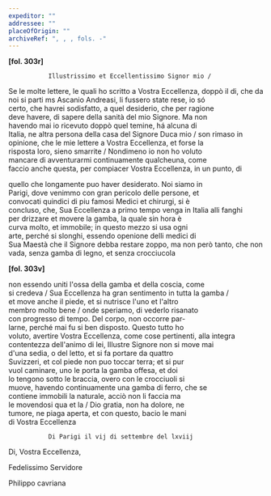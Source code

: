 ```yaml
---
expeditor: ""
addressee: ""
placeOfOrigin: ""
archiveRef: ", , , fols. -"
---
```



       
           
               
**[fol. 303r]**

               Illustrissimo et Eccellentissimo Signor mio /


                 
Se le molte lettere, le quali ho scritto a Vostra Eccellenza, doppò il di, che da   
noi si parti ms Ascanio Andreasi, li fussero state rese, io só   
certo, che havrei sodisfatto, a quel desiderio, che per ragione   
deve havere, di sapere della sanità del mio Signore. Ma non   
havendo mai io ricevuto doppò quel temine, há alcuna di   
Italia, ne altra persona della casa del Signore Duca mio / son rimaso in opinione, che le mie lettere a Vostra Eccellenza, et forse la   
risposta loro, sieno smarrite / Nondimeno io non ho voluto   
mancare di avventurarmi continuamente qualcheuna, come   
faccio anche questa, per compiacer Vostra Eccellenza, in un punto, di   
  
quello che longamente puo haver desiderato. Noi siamo in   
Parigi, dove venimmo con gran pericolo delle persone, et   
convocati quindici di piu famosi Medici et chirurgi, si è   
concluso, che, Sua Eccellenza a primo tempo venga in Italia alli fanghi   
per drizzare et movere la gamba, la quale sin hora è   
curva molto, et immobile; in questo mezzo si usa ogni   
arte, perché si slonghi, essendo openione delli medici di   
Sua Maestà che il Signore debba restare zoppo, ma non però tanto, che non vada, senza gamba di legno, et senza crocciucola


               
**[fol. 303v]**

                 
non essendo uniti l'ossa della gamba et della coscia, come   
si credeva / Sua Eccellenza ha gran sentimento in tutta la gamba /   
et move anche il piede, et si nutrisce l'uno et l'altro   
membro molto bene / onde speriamo, di vederlo risanato   
con progresso di tempo. Del corpo, non occorre par-  
larne, perché mai fu si ben disposto. Questo tutto ho   
voluto, avertire Vostra Eccellenza, come cose pertinenti, alla integra   
contentezza dell'animo di lei, Illustre Signore non si move mai   
d'una sedia, o del letto, et si fa portare da quattro   
Suvizzeri, et col piede non puo toccar terra; et si pur   
vuol caminare, uno le porta la gamba offesa, et doi   
lo tengono sotto le braccia, overo con le crocciuoli si   
muove, havendo continuamente una gamba di ferro, che se   
contiene immobili la naturale, acciò non li faccia ma   
le movendosi qua et la / Dio gratia, non ha dolore, ne   
tumore, ne piaga aperta, et con questo, bacio le mani   
di Vostra Eccellenza


               Di Parigi il vij di settembre del lxviij
                 
Di, Vostra Eccellenza,
                 
Fedelissimo Servidore
                 
Philippo cavriana


           
       
   